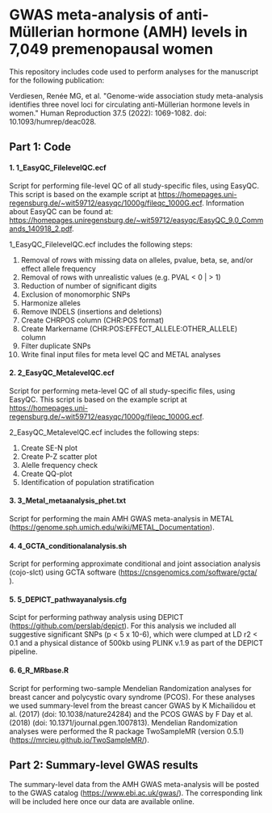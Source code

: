 # GWAS meta-analysis of anti-Müllerian hormone (AMH) levels in 7,049 premenopausal women

This repository includes code used to perform analyses for the manuscript for the following publication:

Verdiesen, Renée MG, et al. "Genome-wide association study meta-analysis identifies three novel loci for circulating anti-Müllerian hormone levels in women." Human Reproduction 37.5 (2022): 1069-1082. doi: 10.1093/humrep/deac028. 


## Part 1: Code

#### 1. 1_EasyQC_FilelevelQC.ecf
Script for performing file-level QC of all study-specific files, using EasyQC. This script is based on the example script at https://homepages.uni-regensburg.de/~wit59712/easyqc/1000g/fileqc_1000G.ecf. Information about EasyQC can be found at: https://homepages.uniregensburg.de/~wit59712/easyqc/EasyQC_9.0_Commands_140918_2.pdf.

1_EasyQC_FilelevelQC.ecf includes the following steps:
1. Removal of rows with missing data on alleles, pvalue, beta, se, and/or effect allele frequency
2. Removal of rows with unrealistic values (e.g. PVAL < 0 | > 1)
3. Reduction of number of significant digits
4. Exclusion of monomorphic SNPs
5. Harmonize alleles
6. Remove INDELS (insertions and deletions)
7. Create CHRPOS column (CHR:POS format)
8. Create Markername (CHR:POS:EFFECT_ALLELE:OTHER_ALLELE) column
9. Filter duplicate SNPs
10. Write final input files for meta level QC and METAL analyses


#### 2. 2_EasyQC_MetalevelQC.ecf
Script for performing meta-level QC of all study-specific files, using EasyQC. This script is based on the example script at https://homepages.uni-regensburg.de/~wit59712/easyqc/1000g/fileqc_1000G.ecf.

2_EasyQC_MetalevelQC.ecf includes the following steps:
1. Create SE-N plot
2. Create P-Z scatter plot
3. Alelle frequency check
4. Create QQ-plot 
5. Identification of population stratification


#### 3. 3_Metal_metaanalysis_phet.txt
Script for performing the main AMH GWAS meta-analysis in METAL (https://genome.sph.umich.edu/wiki/METAL_Documentation).


#### 4. 4_GCTA_conditionalanalysis.sh
Script for performing approximate conditional and joint association analysis (cojo-slct) using GCTA software (https://cnsgenomics.com/software/gcta/ ).


#### 5. 5_DEPICT_pathwayanalysis.cfg
Scipt for performing pathway analysis using DEPICT (https://github.com/perslab/depict). For this analysis we included all suggestive significant SNPs (p < 5 x 10-6), which were clumped at LD r2 < 0.1 and a physical distance of 500kb using PLINK v.1.9 as part of the DEPICT pipeline.


#### 6. 6_R_MRbase.R
Script for performing two-sample Mendelian Randomization analyses for breast cancer and polycystic ovary syndrome (PCOS). For these analyses we used summary-level from the breast cancer GWAS by K Michailidou et al. (2017) (doi: 10.1038/nature24284) and the PCOS GWAS by F Day et al. (2018) (doi: 10.1371/journal.pgen.1007813). Mendelian Randomization analyses were performed the R package TwoSampleMR (version 0.5.1) (https://mrcieu.github.io/TwoSampleMR/).



## Part 2: Summary-level GWAS results

The summary-level data from the AMH GWAS meta-analysis will be posted to the GWAS catalog (https://www.ebi.ac.uk/gwas/). The corresponding link will be included here once our data are available online.
